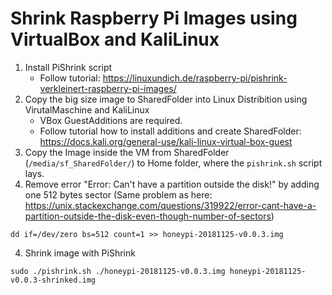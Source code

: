 # Shrink Raspberry Pi Images using VirtualBox and KaliLinux
1. Install PiShrink script
	* Follow tutorial: https://linuxundich.de/raspberry-pi/pishrink-verkleinert-raspberry-pi-images/
2. Copy the big size image to SharedFolder into Linux Distribition using VirutalMaschine and KaliLinux
	* VBox GuestAdditions are required. 
	* Follow tutorial how to install additions and create SharedFolder: https://docs.kali.org/general-use/kali-linux-virtual-box-guest
2. Copy the Image inside the VM from SharedFolder (`/media/sf_SharedFolder/`) to Home folder, where the `pishrink.sh` script lays.
3. Remove error "Error: Can't have a partition outside the disk!" by adding one 512 bytes sector (Same problem as here: https://unix.stackexchange.com/questions/319922/error-cant-have-a-partition-outside-the-disk-even-though-number-of-sectors)
```
dd if=/dev/zero bs=512 count=1 >> honeypi-20181125-v0.0.3.img
```
4. Shrink image with PiShrink
```
sudo ./pishrink.sh ./honeypi-20181125-v0.0.3.img honeypi-20181125-v0.0.3-shrinked.img
```